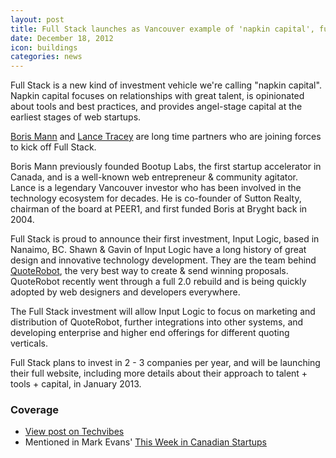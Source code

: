 ```yaml
---
layout: post
title: Full Stack launches as Vancouver example of 'napkin capital', funds QuoteRobot team
date: December 18, 2012
icon: buildings
categories: news
---
```


<p class="intro">Full Stack is a new kind of investment vehicle we're calling "napkin capital". Napkin capital focuses on relationships with great talent, is opinionated about tools and best practices, and provides angel-stage capital at the earliest stages of web startups.</p>

<p><a href="http://angel.co/borismann">Boris Mann</a> and <a href="https://angel.co/elty-1">Lance Tracey</a> are long time partners who are joining forces to kick off Full Stack.</p>

<p>Boris Mann previously founded Bootup Labs, the first startup accelerator in Canada, and is a well-known web entrepreneur &amp; community agitator. Lance is a legendary Vancouver investor who has been involved in the technology ecosystem for decades. He is co-founder of Sutton Realty, chairman of the board at PEER1, and first funded Boris at Bryght back in 2004.</p>

<p>Full Stack is proud to announce their first investment, Input Logic, based in Nanaimo, BC. Shawn &amp; Gavin of Input Logic have a long history of great design and innovative technology development. They are the team behind <a href="https://angel.co/quoterobot">QuoteRobot</a>, the very best way to create &amp; send winning proposals. QuoteRobot recently went through a full 2.0 rebuild and is being quickly adopted by web designers and developers everywhere.</p>

<p>The Full Stack investment will allow Input Logic to focus on marketing and distribution of QuoteRobot, further integrations into other systems, and developing enterprise and higher end offerings for different quoting verticals.</p>

<p>Full Stack plans to invest in 2 - 3 companies per year, and will be launching their full website, including more details about their approach to talent + tools + capital, in January 2013.</p>

### Coverage
<ul>
<li><a href="http://www.techvibes.com/blog/napkin-capital-full-stack-2012-12-18">View post on Techvibes</a></li>
<li>Mentioned in Mark Evans' <a href="http://us2.campaign-archive1.com/?u=24393bb878c6ebb7cb77f5532&amp;id=0602b1d756">This Week in Canadian Startups</a></li>
</ul>